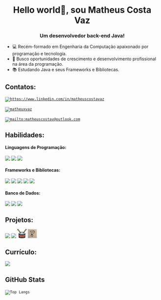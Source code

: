 <h1 align="center">Hello world👋, sou Matheus Costa Vaz</h1>
<h3 align="center">Um desenvolvedor back-end Java!</h3>

- 💻 Recém-formado em Engenharia da Computação apaixonado por programação e tecnologia.
- 🚀 Busco oportunidades de crescimento e desenvolvimento profissional na área da programação.
- 📚 Estudando Java e seus Frameworks e Bibliotecas.

<h2 align="left">Contatos:</h2>
<p align="left">
<code><a href="https://www.linkedin.com/in/matheuscostavaz" target="_blank"><img height="30" src="https://img.shields.io/badge/in%2FMatheusCostaVaz-D0D4CA?style=for-the-badge&logo=linkedin&logoColor=blue" alt="https://www.linkedin.com/in/matheuscostavaz"/></a></code> 
 
<code><a href="https://instagram.com/matheuxvaz" target="blank"><img  height="30" src="https://img.shields.io/badge/@matheuxvaz-D0D4CA?style=for-the-badge&logo=instagram" alt="matheuxvaz" /></a></code> 
 
<code><a href="mailto:matheuscostav@outlook.com" target="blank"><img  height="30" src="https://img.shields.io/badge/matheuscostav%40outlook.com-D0D4CA?style=for-the-badge&logo=microsoft-outlook&logoColor=blue" alt="mailto:matheuscostav@outlook.com" /></a></code>
</p>

<h2 align="left">Habilidades:</h2>
<p align="left">
  <h4 align="left">Linguagens de Programação:</h4> 
  <code><a href="https://www.java.com" target="blank"><img height="30" src="https://img.shields.io/badge/java-%23ED8B00.svg?style=for-the-badge&logo=openjdk&logoColor=white"></a></code>
  <code><a href="https://developer.mozilla.org/en-US/docs/Web/JavaScript" target="blank"><img height="30" src="https://img.shields.io/badge/JavaScript-F7DF1E?style=for-the-badge&logo=javascript&logoColor=white"></a></code>
  <code><a href="https://www.python.org/" target="blank"><img height="30" src="https://img.shields.io/badge/Python-14354C?style=for-the-badge&logo=python&logoColor=white"></a></code>  

  <h4 align="left">Frameworks e Bibliotecas:</h4> 
  <code><a href="https://spring.io/" target="blank"><img height="30" src="https://img.shields.io/badge/spring-%236DB33F.svg?style=for-the-badge&logo=spring&logoColor=white"></a></code>
  <code><a href="https://nodejs.org/en" target="blank"><img height="30" src="https://img.shields.io/badge/node.js-6DA55F?style=for-the-badge&logo=node.js&logoColor=white"></a></code>
  <code><a href="https://vuejs.org/" target="blank"><img height="30" src="https://img.shields.io/badge/vue.js-%2335495e.svg?style=for-the-badge&logo=vuedotjs&logoColor=%234FC08D"></a></code>
  <code><a href="https://angular.io/" target="blank"><img height="30" src="https://img.shields.io/badge/Angular-DD0031?style=for-the-badge&logo=angular&logoColor=white"></a></code>
  <code><a href="https://pandas.pydata.org/" target="blank"><img height="30" src="https://img.shields.io/badge/pandas-%23150458.svg?style=for-the-badge&logo=pandas&logoColor=white"></a></code>  

  <h4 align="left">Banco de Dados:</h4> 
  <code><a href="https://www.mysql.com/" target="blank"><img height="30" src="https://img.shields.io/badge/Mysql-797676?style=for-the-badge&logo=mysql&logoColor=blue"></a></code>
  <code><a href="https://www.postgresql.org/" target="blank"><img height="30" src="https://img.shields.io/badge/postgres-%23316192.svg?style=for-the-badge&logo=postgresql&logoColor=white"></a></code>
  <code><a href="https://www.microsoft.com/pt-br/sql-server" target="blank"><img height="30" src="https://img.shields.io/badge/Microsoft%20SQL%20Server-CC2927?style=for-the-badge&logo=microsoft%20sql%20server&logoColor=white"></a></code>
</p>

<h2 align="left">Projetos:</h2>
<code><a href="https://deliciasroyal.matheuscostav.vercel.app/" target="blank"><img height="30" src="https://github.com/MatheusCostaVaz/front-delicias-royal/blob/main/imagens/logo.png?raw=true"></a></code>
<code><a href="https://fokus.matheuscostav.vercel.app/" target="blank"><img height="30" src="https://raw.githubusercontent.com/MatheusCostaVaz/foco/main/imagens/favicon.ico"></a></code>
<code><a href="https://bateria.matheuscostav.vercel.app/" target="blank"><img height="30" src="https://github.com/MatheusCostaVaz/bateria/blob/main/images/bateria.png?raw=true"></a></code>
<code><a href="https://numerosecreto.matheuscostav.vercel.app/" target="blank"><img height="30" src="https://github.com/MatheusCostaVaz/numero-secreto/blob/main/imagens/icon.png?raw=true"></a></code>

<h2 align="left">Currículo:</h2>
<code><a href="https://uniceuma-my.sharepoint.com/:b:/g/personal/matheus92274_ceuma_com_br/EccYw5YDJLxDv6xbu37H4x8BlHRxJOzP44wo_4CPDb8-aA?e=e2eM9s" target="blank"><img height="30" src="https://img.shields.io/badge/CURR%C3%8DCULO-797676?style=for-the-badge&logo=readdotcv&logoColor=black"></a></code>

<h2>GitHub Stats</h2>

<code>![Top Langs](https://github-readme-stats-git-masterrstaa-rickstaa.vercel.app/api/top-langs/?username=MatheusCostaVaz&layout=compact&bg_color=000&border_color=30A3DC&title_color=E94D5F&text_color=FFF)</code>

